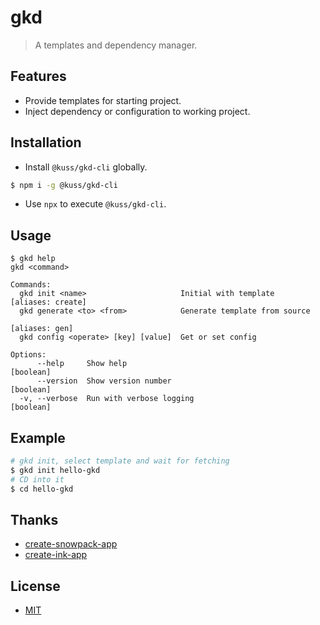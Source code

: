# gkd

> A templates and dependency manager.

## Features

- Provide templates for starting project.
- Inject dependency or configuration to working project.

## Installation

- Install `@kuss/gkd-cli` globally.
```sh
$ npm i -g @kuss/gkd-cli
```

- Use `npx` to execute `@kuss/gkd-cli`.

## Usage

```shell
$ gkd help
gkd <command>

Commands:
  gkd init <name>                     Initial with template    [aliases: create]
  gkd generate <to> <from>            Generate template from source
                                                                  [aliases: gen]
  gkd config <operate> [key] [value]  Get or set config

Options:
      --help     Show help                                             [boolean]
      --version  Show version number                                   [boolean]
  -v, --verbose  Run with verbose logging                              [boolean]
```

## Example

```sh
# gkd init, select template and wait for fetching
$ gkd init hello-gkd
# CD into it
$ cd hello-gkd
```
## Thanks

- [create-snowpack-app](https://github.com/pikapkg/create-snowpack-app)
- [create-ink-app](https://github.com/vadimdemedes/create-ink-app)

## License

- [MIT](LICENSE)
